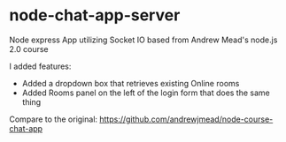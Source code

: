 # node-chat-app-server
Node express App utilizing Socket IO based from Andrew Mead's node.js 2.0 course

I added features:
  - Added a dropdown box that retrieves existing Online rooms
  - Added Rooms panel on the left of the login form that does the same thing

Compare to the original: https://github.com/andrewjmead/node-course-chat-app
